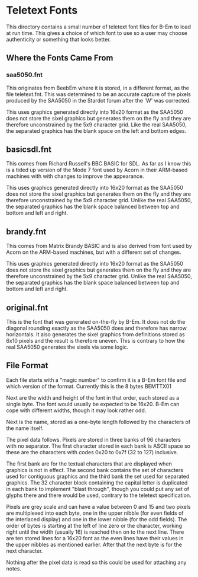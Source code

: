 # Teletext Fonts
This directory contains a small number of teletext font files for B-Em
to load at run time.  This gives a choice of which font to use so a
user may choose authenticity or something that looks better.

## Where the Fonts Came From
### saa5050.fnt
This originates from BeebEm where it is stored, in a different format,
as the file teletext.fnt.  This was determined to be an accurate
capture of the pixels produced by the SAA5050 in the Stardot forum
after the 'W' was corrected.

This uses graphics generated directly into 16x20 format as the SAA5050
does not store the sixel graphics but generates them on the fly and
they are therefore unconstrained by the 5x9 character grid.  Like the
real SAA5050, the separated graphics has the blank space on the left
and bottom edges.

## basicsdl.fnt
This comes from Richard Russell's BBC BASIC for SDL.  As far as I know
this is a tided up version of the Mode 7 font used by Acorn in their
ARM-based machines with with changes to improve the appearance.

This uses graphics generated directly into 16x20 format as the SAA5050
does not store the sixel graphics but generates them on the fly and
they are therefore unconstrained by the 5x9 character grid.  Unlike the
real SAA5050, the separated graphics has the blank space balanced
between top and bottom and left and right.

## brandy.fnt
This comes from Matrix Brandy BASIC and is also derived from font used
by Acorn on the ARM-based machines, but with a different set of changes.

This uses graphics generated directly into 16x20 format as the SAA5050
does not store the sixel graphics but generates them on the fly and
they are therefore unconstrained by the 5x9 character grid.  Unlike the
real SAA5050, the separated graphics has the blank space balanced
between top and bottom and left and right.

## original.fnt
This is the font that was generated on-the-fly by B-Em.  It does not do
the diagonal rounding exactly as the SAA5050 does and therefore has
narrow horizontals.  It also generates the sixel graphics from
definitions stored as 6x10 pixels and the result is therefore uneven.
This is contrary to how the real SAA5050 generates the sixels via
some logic.

## File Format
Each file starts with a "magic number" to confirm it is a B-Em font
file and which version of the format.  Currently this is the 8 bytes
BEMTTX01

Next are the width and height of the font in that order, each stored
as a single byte.  The font would usually be expected to be 16x20.
B-Em can cope with different widths, though it may look rather odd.

Next is the name, stored as a one-byte length followed by the
characters of the name itself.

The pixel data follows.  Pixels are stored in three banks of 96
characters with no separator.  The first character stored in each
bank is ASCII space so these are the characters with codes 0x20 to
0x7f (32 to 127) inclusive.

The first bank are for the textual characters that are displayed when
graphics is not in effect.  The second bank contains the set of
characters used for contiguous graphics and the third bank the set used
for separated graphics.  The 32 character block containing the capital
letter is duplicated in each bank to implement "blast through", though
you could put any set of glyphs there and there would be used,
contrary to the teletext specification.

Pixels are grey scale and can have a value between 0 and 15 and two
pixels are multiplexed into each byte, one in the upper nibble (for even
fields of the interlaced display) and one in the lower nibble (for the
odd fields).  The order of bytes is starting at the left of line zero
or the character, working right until the width (usually 16) is reached
then on to the next line.  There are ten stored lines for a 16x20 font
as the even lines have their values in the upper nibbles as mentioned
earlier.  After that the next byte is for the next character.

Nothing after the pixel data is read so this could be used for
attaching any notes.
